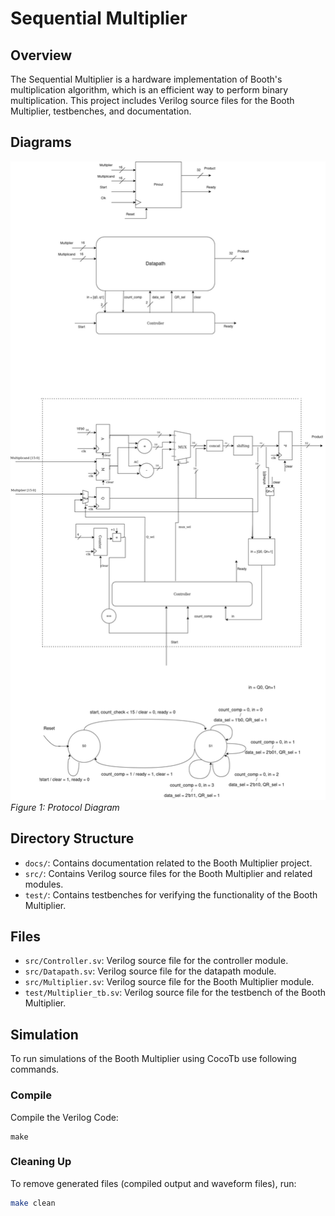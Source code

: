 # Sequential Multiplier

## Overview

The Sequential Multiplier is a hardware implementation of Booth's multiplication algorithm, which is an efficient way to perform binary multiplication. This project includes Verilog source files for the Booth Multiplier, testbenches, and documentation.

## Diagrams

![Val Ready Protocol Diagram](docs/Datapath-And-Controller.png)  
*Figure 1: Protocol Diagram*


## Directory Structure

- `docs/`: Contains documentation related to the Booth Multiplier project.
- `src/`: Contains Verilog source files for the Booth Multiplier and related modules.
- `test/`: Contains testbenches for verifying the functionality of the Booth Multiplier.

## Files

- `src/Controller.sv`: Verilog source file for the controller module.
- `src/Datapath.sv`: Verilog source file for the datapath module.
- `src/Multiplier.sv`: Verilog source file for the Booth Multiplier module.
- `test/Multiplier_tb.sv`: Verilog source file for the testbench of the Booth Multiplier.

## Simulation

To run simulations of the Booth Multiplier using CocoTb use following commands.

### Compile
Compile the Verilog Code:
```
make 
```

### Cleaning Up

To remove generated files (compiled output and waveform files), run:

```bash
make clean
```
